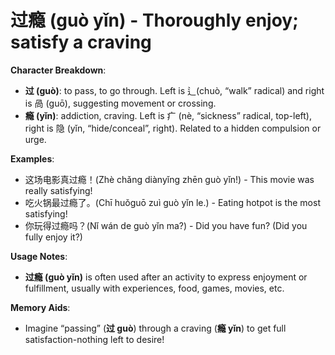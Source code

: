 # **过瘾 (guò yǐn) - Thoroughly enjoy; satisfy a craving**

**Character Breakdown**:  
- **过 (guò)**: to pass, to go through. Left is 辶(chuò, “walk” radical) and right is 咼 (guō), suggesting movement or crossing.  
- **瘾 (yǐn)**: addiction, craving. Left is 疒 (nè, “sickness” radical, top-left), right is 隐 (yǐn, “hide/conceal”, right). Related to a hidden compulsion or urge.

**Examples**:  
- 这场电影真过瘾！(Zhè chǎng diànyǐng zhēn guò yǐn!) - This movie was really satisfying!  
- 吃火锅最过瘾了。(Chī huǒguō zuì guò yǐn le.) - Eating hotpot is the most satisfying!  
- 你玩得过瘾吗？(Nǐ wán de guò yǐn ma?) - Did you have fun? (Did you fully enjoy it?)

**Usage Notes**:  
- **过瘾 (guò yǐn)** is often used after an activity to express enjoyment or fulfillment, usually with experiences, food, games, movies, etc.

**Memory Aids**:  
- Imagine “passing” (**过 guò**) through a craving (**瘾 yǐn**) to get full satisfaction-nothing left to desire!